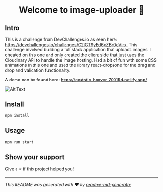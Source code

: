 <h1 align="center">Welcome to image-uploader 👋</h1>

## Intro

This is a challenge from DevChallenges.io as seen here: https://devchallenges.io/challenges/O2iGT9yBd6xZBrOcVirx. This challenge involved building a full stack application that uploads images. I cheated on this one and only created the client side that just uses the Cloudinary API to handle the image hosting. Had a bit of fun with some CSS animations in this one and used the library react-dropzone for the drag and drop and validation functionality.

A demo can be found here: https://ecstatic-hoover-70015d.netlify.app/

![Alt Text](https://i.gyazo.com/9fff40ff9372c8ed8fac821875db0904.gif)

## Install

```sh
npm install
```

## Usage

```sh
npm run start
```

## Show your support

Give a ⭐️ if this project helped you!

---

_This README was generated with ❤️ by [readme-md-generator](https://github.com/kefranabg/readme-md-generator)_
